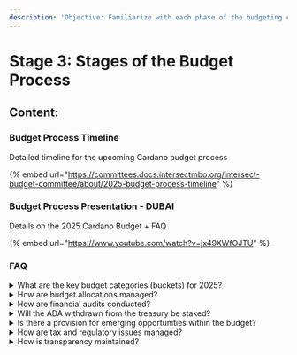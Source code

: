```yaml
---
description: 'Objective: Familiarize with each phase of the budgeting cycle.'
---
```


# Stage 3: Stages of the Budget Process

## Content:

### Budget Process Timeline&#x20;

Detailed timeline for the upcoming Cardano budget process

{% embed url="https://committees.docs.intersectmbo.org/intersect-budget-committee/about/2025-budget-process-timeline" %}

### Budget Process Presentation - DUBAI

Details on the 2025 Cardano Budget + FAQ

{% embed url="https://www.youtube.com/watch?v=jx49XWfOJTU" %}

### FAQ

<details>

<summary>What are the key budget categories (buckets) for 2025?</summary>

Categories include core development, governance support, outreach/education, research, and community grants. Each has specific mandates to support Cardano's development and decentralization goals.

</details>

<details>

<summary>How are budget allocations managed?</summary>

Committees submit budget requests, which are reviewed, then funds are disbursed monthly. A designated budget committee oversees the financial audits, and funds are held in ADA but converted as needed.

</details>

<details>

<summary>How are financial audits conducted?</summary>

Audits are handled by external audit firms selected through a transparent RFP process to avoid conflicts of interest.

</details>

<details>

<summary>Will the ADA withdrawn from the treasury be staked?</summary>

Depending on the outcome of the discussions with DReps, ADA may be staked to support decentralization, using multiple community-selected stake pools.

</details>

<details>

<summary>Is there a provision for emerging opportunities within the budget?</summary>

Yes, some flexibility is built into the budget for new developments, especially if they align with Cardano’s strategic goals.

</details>

<details>

<summary>How are tax and regulatory issues managed?</summary>

The committee works with legal and tax experts to ensure compliance across jurisdictions, leveraging the Cayman Islands for minimal tax impact.

</details>

<details>

<summary>How is transparency maintained?</summary>

Quarterly financial reviews are conducted with the Constitutional Committee (CC) and DReps to ensure alignment with community interests.

</details>







